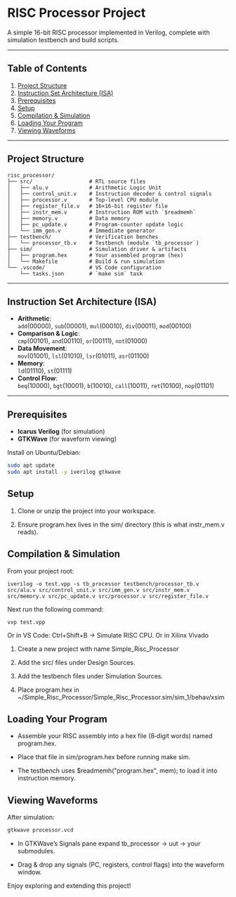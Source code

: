 # RISC Processor Project

A simple 16-bit RISC processor implemented in Verilog, complete with simulation testbench and build scripts.

---

## Table of Contents

1. [Project Structure](#project-structure)
2. [Instruction Set Architecture (ISA)](#instruction-set-architecture-isa)
3. [Prerequisites](#prerequisites)
4. [Setup](#setup)
5. [Compilation & Simulation](#compilation--simulation)
6. [Loading Your Program](#loading-your-program)
7. [Viewing Waveforms](#viewing-waveforms)

---

## Project Structure

```text
risc_processor/
├── src/                  # RTL source files
│   ├── alu.v             # Arithmetic Logic Unit
│   ├── control_unit.v    # Instruction decoder & control signals
│   ├── processor.v       # Top-level CPU module
│   ├── register_file.v   # 16×16-bit register file
│   ├── instr_mem.v       # Instruction ROM with `$readmemh`
│   ├── memory.v          # Data memory
│   ├── pc_update.v       # Program-counter update logic
│   └── imm_gen.v         # Immediate generator
├── testbench/            # Verification benches
│   └── processor_tb.v    # Testbench (module `tb_processor`)
├── sim/                  # Simulation driver & artifacts
│   ├── program.hex       # Your assembled program (hex)
│   └── Makefile          # Build & run simulation
└── .vscode/              # VS Code configuration
    └── tasks.json        # `make sim` task
```

---

## Instruction Set Architecture (ISA)

- **Arithmetic**:  
  `add`(00000), `sub`(00001), `mul`(00010), `div`(00011), `mod`(00100)
- **Comparison & Logic**:  
  `cmp`(00101), `and`(00110), `or`(00111), `not`(01000)
- **Data Movement**:  
  `mov`(01001), `lsl`(01010), `lsr`(01011), `asr`(01100)
- **Memory**:  
  `ld`(01110), `st`(01111)
- **Control Flow**:  
  `beq`(10000), `bgt`(10001), `b`(10010), `call`(10011), `ret`(10100), `nop`(01101)

---

## Prerequisites

- **Icarus Verilog** (for simulation)
- **GTKWave** (for waveform viewing)

Install on Ubuntu/Debian:

```bash
sudo apt update
sudo apt install -y iverilog gtkwave
```

## Setup

1. Clone or unzip the project into your workspace.

2. Ensure program.hex lives in the sim/ directory (this is what instr_mem.v reads).

## Compilation & Simulation

From your project root:

```
iverilog -o test.vpp -s tb_processor testbench/processor_tb.v src/alu.v src/control_unit.v src/imm_gen.v src/instr_mem.v src/memory.v src/pc_update.v src/processor.v src/register_file.v
```

Next run the following command:

```
vvp test.vpp
```

Or in VS Code: Ctrl+Shift+B → Simulate RISC CPU.
Or in Xilinx Vivado

1. Create a new project with name Simple_Risc_Processor

2. Add the src/ files under Design Sources.

3. Add the testbench files under Simulation Sources.

4. Place program.hex in
   ~/Simple_Risc_Processor/Simple_Risc_Processor.sim/sim_1/behav/xsim

## Loading Your Program

- Assemble your RISC assembly into a hex file (8‑digit words) named program.hex.

- Place that file in sim/program.hex before running make sim.

- The testbench uses $readmemh("program.hex", mem); to load it into instruction memory.

## Viewing Waveforms

After simulation:

```bash
gtkwave processor.vcd
```

- In GTKWave’s Signals pane expand tb_processor → uut → your submodules.

- Drag & drop any signals (PC, registers, control flags) into the waveform window.

Enjoy exploring and extending this project!
